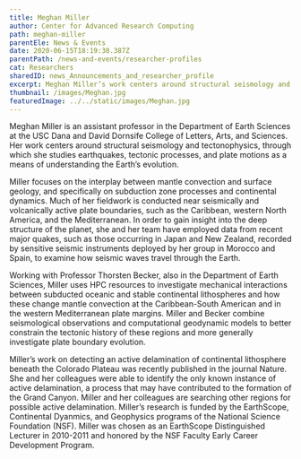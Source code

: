 ```yaml
---
title: Meghan Miller
author: Center for Advanced Research Computing
path: meghan-miller
parentEle: News & Events
date: 2020-06-15T18:19:38.387Z
parentPath: /news-and-events/researcher-profiles
cat: Researchers
sharedID: news_Announcements_and_researcher_profile
excerpt: Meghan Miller’s work centers around structural seismology and tectonophysics, through which she studies earthquakes, tectonic processes, and plate motions.
thumbnail: /images/Meghan.jpg
featuredImage: ../../static/images/Meghan.jpg
---
```


Meghan Miller is an assistant professor in the Department of Earth Sciences at the USC Dana and David Dornsife College of Letters, Arts, and Sciences. Her work centers around structural seismology and tectonophysics, through which she studies earthquakes, tectonic processes, and plate motions as a means of understanding the Earth’s evolution.

Miller focuses on the interplay between mantle convection and surface geology, and specifically on subduction zone processes and continental dynamics. Much of her fieldwork is conducted near seismically and volcanically active plate boundaries, such as the Caribbean, western North America, and the Mediterranean. In order to gain insight into the deep structure of the planet, she and her team have employed data from recent major quakes, such as those occurring in Japan and New Zealand, recorded by sensitive seismic instruments deployed by her group in Morocco and Spain, to examine how seismic waves travel through the Earth.

Working with Professor Thorsten Becker, also in the Department of Earth Sciences, Miller uses HPC resources to investigate mechanical interactions between subducted oceanic and stable continental lithospheres and how these change mantle convection at the Caribbean-South American and in the western Mediterranean plate margins. Miller and Becker combine seismological observations and computational geodynamic models to better constrain the tectonic history of these regions and more generally investigate plate boundary evolution.

Miller’s work on detecting an active delamination of continental lithosphere beneath the Colorado Plateau was recently published in the journal Nature. She and her colleagues were able to identify the only known instance of active delamination, a process that may have contributed to the formation of the Grand Canyon. Miller and her colleagues are searching other regions for possible active delamination. Miller’s research is funded by the EarthScope, Continental Dyanmics, and Geophysics programs of the National Science Foundation (NSF). Miller was chosen as an EarthScope Distinguished Lecturer in 2010-2011 and honored by the NSF Faculty Early Career Development Program.
